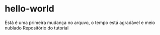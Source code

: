 # hello-world

Está é uma primeira mudança no arquvo, o tempo está agradável e meio nublado
Repositório do tutorial
